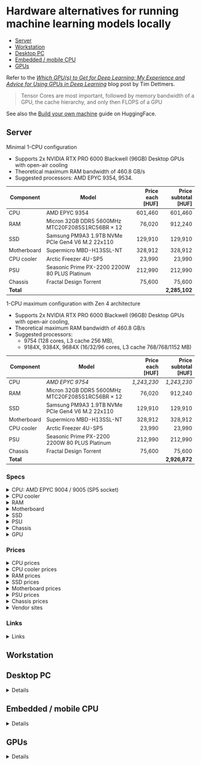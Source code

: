 # Hardware alternatives for running machine learning models locally

-   [Server](#server)
-   [Workstation](#workstation)
-   [Desktop PC](#desktop-pc)
-   [Embedded / mobile CPU](#embedded--mobile-cpu)
-   [GPUs](#gpus)

Refer to the *[Which GPU(s) to Get for Deep Learning: My Experience
and Advice for Using GPUs in Deep Learning](https://timdettmers.com/2023/01/30/which-gpu-for-deep-learning/)*
blog post by Tim Dettmers.
>   Tensor Cores are most important, followed by memory bandwidth of a GPU,
>   the cache hierarchy, and only then FLOPS of a GPU

See also the [Build your own machine](https://huggingface.co/docs/transformers/perf_hardware) guide on HuggingFace.

## Server

Minimal 1-CPU configuration
-   Supports 2x NVIDIA RTX PRO 6000 Blackwell (96GB) Desktop GPUs with open-air cooling
-   Theoretical maximum RAM bandwidth of 460.8 GB/s
-   Suggested processors: AMD EPYC 9354, 9534.

| Component   | Model                                              | Price each<br>[HUF] | Price subtotal<br>[HUF] |
|-------------|----------------------------------------------------|--------------------:|------------------------:|
| CPU         | AMD EPYC 9354                                      |         601,460     |             601,460     |
| RAM         | Micron 32GB DDR5 5600MHz MTC20F2085S1RC56BR × 12   |          76,020     |             912,240     |
| SSD         | Samsung PM9A3 1.9TB NVMe PCIe Gen4 V6 M.2 22x110   |         129,910     |             129,910     |
| Motherboard | Supermicro MBD-H13SSL-NT                           |         328,912     |             328,912     |
| CPU cooler  | Arctic Freezer 4U-SP5                              |          23,990     |              23,990     |
| PSU         | Seasonic Prime PX-2200 2200W 80 PLUS Platinum      |         212,990     |             212,990     |
| Chassis     | Fractal Design Torrent                             |          75,600     |              75,600     |
| **Total**   |                                                    |                     |         **2,285,102**   |

1-CPU maximum configuration with Zen 4 architecture
-   Supports 2x NVIDIA RTX PRO 6000 Blackwell (96GB) Desktop GPUs with open-air cooling,
-   Theoretical maximum RAM bandwidth of 460.8 GB/s
-   Suggested processors:
    -   9754 (128 cores, L3 cache 256 MB),
    -   9184X, 9384X, 9684X (16/32/96 cores, L3 cache 768/768/1152 MB)

| Component   | Model                                              | Price each<br>[HUF] | Price subtotal<br>[HUF] |
|-------------|----------------------------------------------------|--------------------:|------------------------:|
| CPU         | *AMD EPYC 9754*                                    |      *1,243,230*    |          *1,243,230*    |
| RAM         | Micron 32GB DDR5 5600MHz MTC20F2085S1RC56BR × 12   |          76,020     |             912,240     |
| SSD         | Samsung PM9A3 1.9TB NVMe PCIe Gen4 V6 M.2 22x110   |         129,910     |             129,910     |
| Motherboard | Supermicro MBD-H13SSL-NT                           |         328,912     |             328,912     |
| CPU cooler  | Arctic Freezer 4U-SP5                              |          23,990     |              23,990     |
| PSU         | Seasonic Prime PX-2200 2200W 80 PLUS Platinum      |         212,990     |             212,990     |
| Chassis     | Fractal Design Torrent                             |          75,600     |              75,600     |
| **Total**   |                                                    |                     |         **2,926,872**   |

<!--
2-CPU configuration optimized for Zen 4 CPU inference
-   Supports 2x NVIDIA RTX PRO 6000 Blackwell (96GB) Desktop GPUs with open-air cooling,
-   Theoretical maximum RAM bandwidth of 460.8 GB/s

| Component   | Model                                              | Price each<br>[HUF] | Price subtotal<br>[HUF] |
|-------------|----------------------------------------------------|--------------------:|------------------------:|
| CPU         | *AMD EPYC 9754 x 2*                                |      *1,243,230*    |          *2,486,460*    |
| RAM         | min DDR5 4800 RDIMM x 24                           |                     |                         |
| SSD         | Samsung PM9A3 1.9TB NVMe PCIe Gen4 V6 M.2 22x110   |         129,910     |             129,910     |
| Motherboard |                                                    |         328,912     |             328,912     |
| CPU cooler  | Arctic Freezer 4U-SP5?                             |          23,990     |              23,990     |
| PSU         |                                                    |                     |                         |
| Chassis     |                                                    |                     |                         |
| **Total**   |                                                    |                     |         **2,926,872**   |
-->

<!--
1-CPU configuration optimized for Zen 5 CPU inference
-   Support 2x NVIDIA RTX PRO 6000 Blackwell (96GB) Desktop GPUs with open-air cooling,
-   Theoretical maximum RAM bandwidth of 576.0 GB/s

| Component   | Model                                              | Price each<br>[HUF] | Price subtotal<br>[HUF] |
|-------------|----------------------------------------------------|--------------------:|------------------------:|
| CPU         | AMD EPYC 9175F                                     |       1,130,275     |           1,130,275     |
| RAM         | Micron 32GB 2Rx8 6400MHz MTC20F2085S1RC64BR        |          89,093     |           1,069,116     |
| SSD         | Samsung PM9A3 1.9TB NVMe PCIe Gen4 V6 M.2 22x110   |         129,910     |             129,910     |
| Motherboard | Supermicro MBD-H13SSL-NT                           |         328,912     |             328,912     |
| CPU cooler  | Arctic Freezer 4U-SP5                              |          23,990     |              23,990     |
| PSU         | Seasonic Prime PX-2200 2200W 80 PLUS Platinum      |         212,990     |             212,990     |
| Chassis     | Fractal Design Torrent                             |          75,600     |              75,600     |
| **Total**   |                                                    |                     |         **2,970,793**   |
-->

### Specs

<details><summary>CPU: AMD EPYC 9004 / 9005 (SP5 socket)</summary>

-   Minimum 12 x DDR5 4800 MT/s RAM
    -   RAM module side memory bandwidth:
        -   [1-CPU config](https://hothardware.com/Image/Resize/?width=1170&height=1170&imageFile=/contentimages/Article/3257/content/big_epyc-cpu-memory-capabilities.jpg):
            12 x 8 x 4.8 GT/s = 460.8 GB/s
            -   Supports 6x PCIe 5.0 x16 GPUs
        -   2-CPU config: 24 x 8 x 4.8 GT/s = 921.6 GB/s
-   Minimum 8 CCDs per processor:
    -   CPU side memory bandwidth:
        -   Zen 4: 8 x 32 x 1.8 GHz = 460.8 GB/s
        -   Zen 5: 8 x 32 x 2.0 GHz = 512.0 GB/s
        -   Supports 6x PCIe 5.0 x16 GPUs (6 x 63 = 378 GB/s)
-   CPU candidates which support PCIe 5.0 x16:
    -   [AMD EPYC 9004 series processors](https://www.amd.com/content/dam/amd/en/documents/products/epyc/epyc-9004-series-processors-data-sheet.pdf) \
        ![EPYC 9004 Series CPU Positioning](<assets/AMD EPYC 9004 series processors.png>) \
        [Zen 4](https://en.wikipedia.org/wiki/Epyc#Fourth_generation_Epyc_(Genoa,_Bergamo_and_Siena)):
        Any AMD EPYC 9004 CPU, except 9124, 9224, 9254, 9334, because n_CCD < 8. Minimum viable: 9354 / 9354P. Performance and TDP tuned: 9754
    -   [AMD EPYC 9005 series processors](https://www.amd.com/content/dam/amd/en/documents/epyc-business-docs/datasheets/amd-epyc-9005-series-processor-datasheet.pdf) \
        ![AMD EPYC 9005 series processors](<assets/AMD EPYC 9005 series processors.png>) \
        [Zen 5](https://en.wikipedia.org/wiki/Epyc#Fifth_generation_Epyc_(Grado,_Turin_and_Turin_Dense)):
        Any AMD EPYC 9005 CPU, except 9015, 9115, 9135, 9255, 9335, 9365, because n_CCD < 8. Minimum viable: 9355 / 9355P. Performance and TDP tuned: 9745
    -   Complete list of CPU candidates:
        -   Zen 4: 9174F, 9184X, 9274F, 9354, 9354P, 9374F, 9384X,
            9454, 9454P, 9474F, 9534, 9554, 9554P, 9634, 9654, 9654P,
            9684X, 9734, 9754, 9754S
        -   Zen 5: 4245P, 4345P, 4465P, 4545P, 4565P, 4585PX, 9175F,
            9275F, 9355, 9355P, 9375F, 9455, 9455P, 9475F, 9535, 9555,
            9555P, 9565, 9575F, 9645, 9655, 9655P, 9745, 9755, 9825,
            9845, 9965
    -   If CPU inference is not a priority, then lower core count and
        thus lower DTP/cDTP is sufficient.
    -   All CPUs below the 240 TDP line have less than 8 CCDs, so they cannot utilize the available RAM bandwidth.
    -   CPU candidates whose configurable TDP (cTDP) is
        [in the 240-300 W range](https://www.amd.com/en/products/specifications/server-processor.html):
        -   Zen 4: 9354, 9354P, 9454, 9454P, 9534, 9634
        -   Zen 5: 9355P, 9355, 9365, 9455P, 9455, 9535
    -   CPU candidates whose configurable TDP (cTDP) is
        [above 300 W](https://www.amd.com/en/products/specifications/server-processor.html):
        -   Zen 4: 9174F, 9184X, 9274F, 9374F, 9384X, 9474F, 9554,
            9554P, 9654, 9654P, 9684X, 9734, 9754, 9754S
        -   Zen 5: 9175F, 9275F, 9375F, 9475F, 9555, 9555P, 9565,
            9575F, 9645, 9655, 9655P, 9745, 9825, 9845
-   **1-CPU minimal pick: AMD EPYC 9354**
    ([Wikipedia](https://en.wikipedia.org/wiki/Epyc#Fourth_generation_Epyc_(Genoa,_Bergamo_and_Siena)))
    ([AMD](https://www.amd.com/en/products/processors/server/epyc/4th-generation-9004-and-8004-series/amd-epyc-9354.html))
    ([TechPowerUp](https://www.techpowerup.com/cpu-specs/epyc-9354.c2923))
    -   Cores: 32
    -   TDP: 280 W
    -   Configurable TDP: 240-300 W
    -   Max. Memory: 12 x 128 = 1536 GB
    -   PCI-Express: Gen 5, 128 Lanes (CPU only)
    -   Rated Memory Speed: 4800 MT/s
    -   Max memory bandwidth:
        -   12 channels x 8 x 4.8 = 460.8 GB/s,
        -   8 CCD x 32 x 1.8 GHz FCLK = 460.8 GB/s
    -   Cache L3: 256 MB (shared)
-   **Ideal pick for performance and low TDP: AMD EPYC 9754**
    ([Wikipedia](https://en.wikipedia.org/wiki/Epyc#Fourth_generation_Epyc_(Genoa,_Bergamo_and_Siena)))
    ([AMD](https://www.amd.com/en/products/processors/server/epyc/4th-generation-9004-and-8004-series/amd-epyc-9754.html))
    ([TechPowerUp](https://www.techpowerup.com/cpu-specs/epyc-9754.c3257))
    -   Cores: 128
    -   TDP: 360 W
    -   Configurable TDP: 320-400 W
    -   Max. Memory: 12 x 256 = 3072 GB
    -   PCI-Express: Gen 5, 128 Lanes
    -   Rated Memory Speed: 4800 MT/s
    -   1-CPU configuration maximum memory bandwidth:
        -   12 channels x 8 x 4.8 = 460.8 GB/s,
        -   8 CCD x 32 x 1.8 GHz FCLK = 460.8 GB/s
        -   Theoretical maximum bandwidth: 460.8 GB/s
    -   2-CPU configuration maximum memory bandwidth:
        -   24 channels x 8 x 4.8 GT/s = 921.6 GB/s
        -   2 x 8 CCD x 32 x 2.0 GHz FCLK = 1024 GB/s
        -   Theoretical maximum bandwidth: 921.6 GB/s
        -   A 2-CPU configuration would require a server chassis with multiple
            PSUs to deliver 2x 400 W (CPUs) + 2x 600 W (GPUs) + headroom = 3000 W total.
    -   Cache L3: 256 MB (shared)
    <!--
    ([AMD](https://www.amd.com/en/products/processors/server/epyc/9005-series/amd-epyc-9754.html))
    -   Rated Memory Speed: 6000 MT/s ([6400 MT/s for certain validated systems](https://chipsandcheese.com/p/amds-turin-5th-gen-epyc-launched))
    -   1-CPU configuration maximum memory bandwidth:
        -   12 channels x 8 x 6 GT/s = 576 GB/s
        -   16 CCD x 32 x 2.0 GHz FCLK = 1024 GB/s
        -   Theoretical maximum bandwidth: 576 GB/s
    -   2-CPU configuration maximum memory bandwidth:
        -   24 channels x 8 x 4.4 GT/s = 844.8 GB/s
        -   2 x 16 CCD x 32 x 2.0 GHz FCLK = 2048 GB/s
        -   Theoretical maximum bandwidth: 844.8 GB/s
    -   Cache L3: 512 MB (shared)
    -   Each CCX in the 9175F likely 32 MB of L3 cache (512 MB total ÷ 16
        CCXs). This means each core has its own private 32 MB of L3 -- no
        competition with other cores for cache space. Result: excellent data
        locality and low cache contention in memory-intensive single-threaded
        or lightly-threaded workloads.
    -->

</details>
<details><summary>CPU cooler</summary>

- [Arctic Freezer 4U-SP5](https://www.arctic.de/en/Freezer-4U-SP5/ACFRE00158A)
    - Thermal compound: ARCTIC MX-6 0.8 g syringe included
    - Operating ambient temperature: 0–40 °C
    - Dimensions: 124 mm (L) × 147 mm (W) × 145 mm (H)
    - Weight: 1512 g
    - Compatibility: AMD SP5, server rack unit 4U and up
    - Heatsink:
        - Direct touch heat pipes, 10 × Ø 6 mm
        - 62 aluminum fins
    - Fans:
        - 2 × 120 mm PWM fans
        - Speed: 300–3300 rpm (PWM controlled)
        - Connector: 4-pin plug, 200 mm cable
        - Bearing: dual ball bearing
        - Noise level: 45.3 dBA
        - Air flow: 81.04 cfm (137.69 m³/h)
        - Static pressure: 4.35 mmH₂O
        - Current/voltage: 0.29 A / 12 V DC
        - Startup voltage: 3.1 V DC
-   [Silverstone XE360-SP5](https://www.silverstonetek.com/en/product/info/coolers/xe360_sp5/)
    -   High Performance Triple 120mm All-In-One Liquid Cooler for AMD Socket SP5
-   [Silverstone XED120 WS](https://www.silverstonetek.com/en/product/info/coolers/xed120s_ws/)
    -   4U Form Factor Industrial-Grade CPU Cooler with TDP 450W for Intel & AMD Server-Grade Sockets
    -   Model No.: SST-XED120S-WS
    -   Material: Copper heat pipes with aluminum fins
    - Application:
        - Intel LGA4677/4710 (CPU carrier not included)
        - AMD Socket SP5, SP6, sTR5, SP3, TR4, sWRX8, sWRX9
    - Fan
    - Dimensions:
        - 120mm (W) x 30mm (H) x 120mm (D)
        - 4.72" (W) x 1.18" (H) x 4.72" (D)
    - Speed: 500–3000 RPM
    - Noise level: **44.9 dBA**
    - Rated voltage: 12V
    - Rated current: 0.35A
    - Maximum airflow: 102 CFM
    - Maximum air pressure: 8.24 mmH2O
    - Connector: 4-pin PWM
    - Bearing: Dual ball bearing
    - MTTF: 70,000 hours
    - CPU TDP support: up to 450W
    - Dimensions (with cooler): 120mm (W) x 145mm (H) x 120mm (D)
        - 4.72" (W) x 5.71" (H) x 4.72" (D)
-   [Silverstone XE04-SP5](https://www.silverstonetek.com/en/product/info/coolers/xe04_sp5/)
    - 4U form factor server/workstation small form factor CPU cooler for AMD SP5 sockets
    - Model numbers:
        - SST-XE04-SP5 (Silver+Black)
        - SST-XE04-SP5B (Black+Black)
    - Material: aluminum fins and heat pipes
    - Application: AMD Socket SP5
    - Fan dimensions: 92mm (W) x 25mm (H) x 92mm (D)
    - Fan speed: 1500 to 5000 RPM
    - Noise level: **43 dBA at full speed**
    - Rated voltage: 12V
    - Rated current: 0.66A
    - Maximum airflow: 77.7 CFM
    - Maximum air pressure: 10.67 mmH2O
    - Connector: 4-pin PWM
    - Bearing type: dual ball bearing
    - MTTF: 90,000 hours
    - CPU TDP support: up to 400W
    - Cooler dimensions: 93mm (W) x 128mm (H) x 118mm (D)

</details>
<details><summary>RAM</summary>

-   The target system must support at least 2 NVIDIA RTX PRO 6000 Blackwell (96GB) GPUs
    -   Required system RAM: >> total GPU VRAM
        -   2x 96 GB GPUs: 192 GB minimum, 384 GB ideally
        -   4x 96 GB GPUs: 384 GB minimum, 768 GB ideally
        -   6x 96 GB GPUs: 576 GB minimum, 1152 GB ideally
    -   Memory modules:
        -   Note: From the Genoa (AMD EPYC 4004, 8004, 9004) platform on,
            [single-rank memory modules will perform well](https://semianalysis.com/2022/11/10/amd-genoa-detailed-architecture-makes/)
            >   The other important feature is dual rank versus single rank memory.
            >   With Milan and most Intel platforms, dual-rank memory is crucial to
            >   maximizing performance. There’s a 25% performance delta on Milan,
            >   for example. With Genoa, this is brought down to 4.5%. This is
            >   another considerable cost improvement because cheaper single-rank
            >   memory can be used.
        ([Slide](https://i0.wp.com/semianalysis.com/wp-content/uploads/2024/11/https3A2F2Fbucketeer-e05bbc84-baa3-437e-9518-adb32be77984.s3.amazonaws.com2Fpublic2Fimages2F8aba2a1b-dc51-41c5-a618-3ad93dfcd169_5278x2891-scaled.jpg?ssl=1))
    -   Required system RAM bandwidth: min 63 GB/s per GPU (due to PCIe x16 bus bandwidth)
        -   2 GPUs: min. 126 GB/s
        -   4 GPUs: min. 252 GB/s
        -   6 GPUs: min. 378 GB/s
        -   Lower RAM bandwidth will work, but not at full performance
-   [AMD EPYC 9004 Series Memory Population Recommendations](https://www.amd.com/content/dam/amd/en/documents/epyc-technical-docs/user-guides/amd-epyc-9004-ug-memory-population-recommendations.pdf)
    -   4th Gen AMD EPYC processors support memory with the following characteristics:
        -   RDIMM: 16GB 1Rx8, 24GB 1Rx8, 32GB 1Rx4, 32GB 2Rx8, 40GB 2Rx8, 48GB 1Rx4, 48GB 2Rx8, 64GB 2Rx4, 80GB 2Rx4, 96GB 2Rx4
        -   3DS RDIMM: 128GB 2S2Rx4, 192GB 2S2Rx4, 256GB 2S4Rx4, 384GB 2S4Rx4, 512GB 2S8R (pending ecosystem enablement)
        -   ECC: 80b x4, 80b x8, 72b x4.
        -   Optimized Bounded Fault ECC DRAM: 80b x4 AMDC, 80b x8, 72b x4
        -   Use the same memory configuration for all NUMA domains in a single processor socket when using NPS=2 or NPS=4. “NPS” = NUMA node(s) per socket.
        -   [Table 2-1 shows recommended memory speeds for a variety of memory types](https://www.amd.com/content/dam/amd/en/documents/epyc-technical-docs/user-guides/amd-epyc-9004-ug-memory-population-recommendations.pdf)
            ![alt text](<assets/AMD EPYC 9004 Processor Memory Population Recommendations.Recommended memory speeds.png>)
            >   RDIMMs built from x4 and x8 devices are supported. The
            >   frequencies shown apply to both. The capacities listed only
            >   represent those of x4 DIMMs. RDIMMs built with x8 devices have
            >   half the capacity of the x4 RDIMMs with an equal number of
            >   ranks.
            >
            >   The following DIMM types are not supported: LRDIMM, UDIMM, NVDIMM-N, NVDIMM-P
            >
            >   All DIMM modules must be RDIMM or RDIMM 3DS module types with
            >   the same ECC configuration. Do not mix DIMM module types
            >   within a memory channel. Do not mix x4 and x8 DIMMs within a
            >   memory channel. Do not mix 3DS and non-3DS memory modules in a
            >   2DPC system.
-   Tested memory list for the [Supermicro H13SSL‑NT](https://www.supermicro.com/en/products/motherboard/H13SSL-NT) motherboard (see under "Resources"):
    | Part Number         | Description                              | Compatible Motherboard Revision(s) |
    |---------------------|------------------------------------------|------------------------------------|
    | MEM-DR532MD-ER64    | 32GB DDR5-6400 2Rx8 (16Gb) ECC RDIMM     | R2.01 and above                    |

    -   NOTE: 6400 MT/s speed requires motherboard revision 2.01 or higher and
        BIOS v3.4 or newer. See FAQ
        [#43110](https://www.supermicro.com/support/faqs/faq.cfm?faq=43110)
        for more information.

-   [Samsung candidates](https://semiconductor.samsung.com/dram/module/rdimm/#finder): RDIMM, DDR5, 32GB
    | Part Number      | Speed      | Org      | Density             |
    |------------------|------------|----------|---------------------|
    | M321R4GA0BB0-CQK | 4800 Mbps  | 1R x 4   | (4G x 4) x 20       |
    | M321R4GA3BB6-CQK | 4800 Mbps  | 2R x 8   | (2G x 8) x 20       |
    | M329R4GA0BB0-CQK | 4800 Mbps  | 1R x 4   | (4G x 4) x 18 (9x4) |
    | M321R4GA0EB2-CWM | 5600 Mbps  | 1R x 4   | (4G x 4) x 20       |
    | M321R4GA3EB2-CWM | 5600 Mbps  | 2R x 8   | (2G x 8) x 20       |
    | M321R4GA0EB0-CWM | 5600 Mbps  | 1R x 4   | (4G x 4) x 20       |
    | M321R4GA3EB0-CWM | 5600 Mbps  | 2R x 8   | (2G x 8) x 20       |
    | M321R4GA0PB0-CWM | 5600 Mbps  | 1R x 4   | (4G x 4) x 20       |
    | M321R4GA3PB0-CWM | 5600 Mbps  | 2R x 8   | (2G x 8) x 20       |
    | M321R4GA0EB2-CCP | 6400 Mbps  | 1R x 4   | (4G x 4) x 20       |
    | M321R4GA3EB2-CCP | 6400 Mbps  | 2R x 8   | (2G x 8) x 20       |
    | M321R4GA0PB2-CCP | 6400 Mbps  | 1R x 4   | (4G x 4) x 20       |
    | M321R4GA3PB2-CCP | 6400 Mbps  | 2R x 8   | (2G x 8) x 20       |
-   [Kingston candidates](https://www.kingston.com/en/memory/server-premier?memory=ddr5&dimmtype=registered&capacity=32)
    | Part Number           | Capacity | Org | Ranking | DRAM MFR | Speed MT/s |
    |-----------------------|----------|-----|---------|----------|-----------:|
    | KSM48R40BD8-32HA      | 32GB     | X8  | 2R      | Hynix    | 4800       |
    | KSM48R40BD8-32MD      | 32GB     | X8  | 2R      | Micron   | 4800       |
    | KSM56R46BD8-32HA      | 32GB     | X8  | 2R      | Hynix    | 5600       |
    | KSM56R46BD8-32MD      | 32GB     | X8  | 2R      | Micron   | 5600       |
    | KSM56R46BD8PMI-32HAI  | 32GB     | X8  | 2R      | Hynix    | 5600       |
    | KSM56R46BD8PMI-32MDI  | 32GB     | X8  | 2R      | Micron   | 5600       |
    | KSM56R46BS4PMI-32HAI  | 32GB     | X4  | 1R      | Hynix    | 5600       |
    | KSM56R46BS4PMI-32MDI  | 32GB     | X4  | 1R      | Micron   | 5600       |
    | KSM64R52BD8-32MD 	    | 32GB     | X8  | 2R      | 16Gbit   | 6400       |
-   [Micron candidates](https://www.crucial.com/catalog/memory/server?selectedValues=DDR5-4800@speed--DDR5-5600@speed--DDR5-6400@speed--RDIMM@module_type--DDR5@technology--32GB@density)
    | Part Number        | Model                       | Capacity | Speed | Type   | Rank | CL  |
    |--------------------|-----------------------------|----------|-------|--------|------|-----|
    | MTC20F2085S1RC48BR | Micron DDR5-4800 RDIMM 2Rx8 | 32 GB    | 4800  | RDIMM  | 2Rx8 | 40  |
    | MTC20F1045S1RC48BR | Micron DDR5-4800 RDIMM 1Rx4 | 32 GB    | 4800  | RDIMM  | 1Rx4 | 40  |
    | MTC20F2085S1RC56BR | Micron DDR5-5600 RDIMM 2Rx8 | 32 GB    | 5600  | RDIMM  | 2Rx8 | 46  |
    | MTC20F1045S1RC56BR | Micron DDR5-5600 RDIMM 1Rx4 | 32 GB    | 5600  | RDIMM  | 1Rx4 | 46  |

</details>
<details><summary>Motherboard</summary>

-   [Supermicro H13SSL‑NT](https://www.supermicro.com/en/products/motherboard/H13SSL-NT) /
    [Supermicro H13SSL‑N](https://www.supermicro.com/en/products/motherboard/h13ssl-n):
    -   Form Factor: ATX
    -   LAN: N: 2x 1 Gbps LAN; NT: 2x 10 Gbps
    -   12 DDR5 slots,
    -   up to 3TB RAM support, and
    -   robust PCIe layout for multi‑GPU.
    -   CPU: AMD EPYC™ 9004 series Processors
        -   Single Socket SP5 supported, CPU TDP supports Up to 400W TDP
    -   System Memory
        -   Memory Capacity: 12 DIMM slots
        -   Up to 3TB 3DS ECC Registered RDIMM, DDR5-4800MHz
    -   Memory Type: 4800 MT/s ECC DDR5 RDIMM (3DS)
        -   Up to 256GB of memory with speeds of up to 4800MHz (1DPC)
    -   DIMM Sizes: 16GB, 24GB, 32GB, 40GB, 48GB, 64GB, 80GB, 96GB, 128GB, 192GB, 256GB
    -   Memory Voltage: 1.1V
    -   Network Controllers: Dual LAN with Broadcom BCM57416 10GBase-T
    -   Input / Output
        -   SATA: 8 SATA3 (6Gbps) port(s)
        -   LAN: 1 RJ45 Dedicated IPMI LAN port
        -   USB: 6 USB 3.0 port(s) (4 USB; 2 via header)
        -   Video Output: 1 VGA port(s)
        -   Serial Port: 1 COM Port(s) (1 header)
        -   TPM: 1 TPM Header
        -   Others
            -   1 MCIO (PCIe 5.0 x8/SATA3) Port(s)
            -   2 MCIO (PCIe 5.0 x8) Port(s)
    -   Expansion Slots
        -   PCIe
            -   3 PCIe 5.0 x16 (in x16 slot),
            -   2 PCIe 5.0 x8
        -   M.2
            -   M.2 Interface: 2 SATA/PCIe 4.0 x4
            -   Form Factor: 2280/22110
            -   Key: M-Key
    -   Widely used in community for stable performance ([Newegg.com][3.12]).
-   [ASRock Rack GENOAD8QM3‑2T/BCM](https://www.asrockrack.com/general/productdetail.asp?Model=GENOAD8QM3-2T/BCM#Specifications):
    -   Not suitable: **Only 8 DIMM slots (1DPC)**
-   [ASRock Rack GENOAD8UD‑2T/X550](https://www.asrockrack.com/general/productdetail.asp?Model=GENOAD8UD-2T/X550#Specifications):
    -   Not suitable: **Only 8 DIMM slots (1DPC)**
-   [ASRock Rack GENOAD24QM3-2L2T/BCM](https://www.asrockrack.com/general/productdetail.asp?Model=GENOAD24QM3-2L2T%2FBCM&utm_source=GENOA+launch&utm_medium=11_landing+page#Specifications)
    -   EEB (12" x 14")
    -   Single Socket SP5 (LGA 6096), supports AMD EPYC™ 9005*/9004 (with AMD 3D V-Cache™ Technology) and 97x4 series processors
    -   24 DIMM slots (2DPC), supports DDR5 RDIMM, RDIMM-3DS
    -   2 PCIe5.0 x16
    -   7 MCIO (PCIe5.0 x8), 2 MCIO (PCIe5.0 x8 or 8 SATA 6Gb/s)
    -   Supports 2 M.2 (PCIe5.0 x4)
-   [GIGABYTE MZ33-AR0](https://www.gigabyte.com/Enterprise/Server-Motherboard/MZ33-AR0-rev-1x-3x)
    -   Form Factor: E-ATX, 305 x 330
    -   CPU
        -   AMD EPYC™ 9005 Series Processors
        -   AMD EPYC™ 9004 Series Processors
        -   Single processor, cTDP up to 400W
    -   Socket: 1 x LGA 6096 Socket SP5
    -   Memory
        -   24 x DIMM slots, DDR5 memory supported
        -   12-Channel memory per processor
        -   AMD EPYC™ 9005:
            -   RDIMM: Up to 4800 MT/s (1DPC)
            -   RDIMM: Up to 4000 MT/s (1R 2DPC), 3600 MT/s (2R 2DPC)
        -   AMD EPYC™ 9004:
            -   RDIMM: Up to 4800 MT/s (1DPC), 3600 MT/s (2DPC)
    -   LAN: 2 x 10Gb/s LAN (1 x Broadcom® BCM57416)
        -   Support NCSI function
        -   1 x 10/100/1000 Mbps Management LAN
    -   Storage Interface
        -   MCIO:
            -   2 x MCIO 8i for 4 x Gen5 NVMe or 16 x SATA
            -   4 x MCIO 8i for 8 x Gen5 NVMe
            -   1 x MCIO 8i for 2 x Gen4 NVMe
        -   M.2:
            -   1 x M.2 (2280/22110), PCIe Gen4 x4
        -   RAID: N/A
-   [GIGABYTE MZ33-CP1](https://www.gigabyte.com/Enterprise/Server-Motherboard/MZ33-CP1-rev-3x)
    -   Single AMD EPYC™ 9005/9004 Series Processors
    -   12-Channel DDR5 RDIMM, 12 x DIMMs
    -   2 x 1Gb/s LAN ports via Intel® I210-AT
    -   4 x MCIO 8i connectors with PCIe Gen5 x8 interface
    -   2 x MCIO 8i connectors with PCIe Gen4 x8 or SATA interface
    -   1 x M.2 slot with PCIe Gen3 x4 interface
    -   3 x PCIe Gen5 x16 expansion slots
    -   1 x PCIe Gen4 x16 expansion slot
    -   1 x OCP NIC 3.0 PCIe Gen5 x16 slot
    -   Memory
        -   12 x DIMM slots
        -   DDR5 memory supported
        -   12-Channel memory per processor
        -   AMD EPYC™ 9005: RDIMM: Up to 6400 MT/s
        -   AMD EPYC™ 9004: RDIMM: Up to 4800 MT/s
-   [GIGABYTE MZ73-LM2](https://www.gigabyte.com/us/Enterprise/Server-Motherboard/MZ73-LM2-rev-3x)
    -   Dual AMD EPYC™ 9005/9004 Series Processors
    -   12-Channel DDR5 RDIMM, 24 x DIMMs
    -   2 x 10Gb/s LAN ports via Broadcom® BCM57416
    -   2 x MCIO 8i connectors with PCIe Gen5 x8 or SATA interface
    -   1 x SlimSAS 4i connector with SATA interface
    -   1 x M.2 slot with PCIe Gen5 x4 interface
    -   4 x PCIe Gen5 x16 expansion slots
    -   E‑ATX form factor, includes
    -   multiple PCIe 5 slots (x16) spaced for GPUs.
    -   Reddit warns of interference issues between memory and GPU slots on some layouts - ASRock GENOA variants often preferred ([Reddit][3.13]).
    -   [ServeTheHome forum post](https://forums.servethehome.com/index.php?threads/motherboard-for-dual-epyc-9965-one-that-actually-works-and-fits-a-5090-gpu.48129/#post-471063):
        >   GigaByte MZ73-LM2 Rev. 3.x E-ATX: as well as its predecessors
        >   have the famous ""WAIT FOR CHIPSET TO INITIALIZE"" issue and
        >   the Gigabyte support that let's you down.
-   [Asus K14PA-U12](https://servers.asus.com/products/servers/server-motherboards/K14PA-U12#Specifications)
    -   Form Factor: CEB, 12" x 10.5"
    -   Processor / System Bus 1 x Socket SP5 (LGA 6096)
    -   AMD EPYC™ Genoa Processor (up to 400W)
    -   Memory
        -   Total Slots: 12 (12-channel, 1-DIMM per Channel)
        -   Capacity:Maximum up to 3TB
        -   Memory Type: DDR5 4800 RDIMM/3DS RDIMM
        -   Memory Size: 256GB, 128GB, 96GB, 64GB, 48GB, 32GB, 24GB, 16GB (RDIMM) (RDIMM)
            -   Please refer to www.asus.com for latest memory AVL update
    -   Expansion Slots:
        -   Total Slot : 3
        -   3 x PCIe 5.0  (x16 link, FL)
    -   Storage
        -   M.2: 1 x M.2 (PCIe Gen5x4, support 2280) (SATA Mode support)
        -   MCIO
            -   6 x MCIO connector (PCIe Gen5x8), support 12 x NVMe drives
            -   2 x MCIO connector (PCIe Gen5x8), support 16 x SATA drives or 4 x NVMe drives
    -   Networking: 2 x SFP28 25Gb/s (Broadcom BCM57414B1KFSBG) +1 x Mgmt LAN
    -   On Board I/O
        -   1 x USB 3.2 Gen1 header (2 port for front panel)
        -   1 x USB 3.2 Gen1 port (1 port Type-A vertical)
        -   1 x Serial port header
        -   6 x FAN header (4-pin)
        -   1 x TPM header
        -   1 x Chassis Intruder header (2-pin)
    -   [Reddit](https://www.reddit.com/r/homelab/comments/1h1iprj/epyc_97x4_genoa_motherboard/) thread:
        >    I use Asus K14PA-U12.
        >   -   Pros:
        >       -   12 RAM slots
        >       -   8 MCIO connectors (PCIe Gen5 x8)
        >       -   3 x PCIe Gen5 x16
        >       -   1 x M.2 (PCIe Gen5 x4)
        >       -   dual 25 Gbps SFP28
        >       -   price is ~700 USD
        >       -   overclocking settings in BIOS
        >       -   relatively compact form factor
        >   -   Cons:
        >       -   they don't plan to release BIOS upgrade for Epyc Turin (I asked)

    [3.7]: https://www.newegg.com/p/pl?N=100007629+601411369&srsltid=AfmBOorDHas0epelrMNy2kXSwLPh7xgASlrIeIDU2XXqA3ZYBGRT9cm3&utm_source=chatgpt.com "Socket SP5 Server Motherboards | Newegg.com"
    [3.12]: https://www.newegg.com/p/pl?N=100007629+601411369&utm_source=chatgpt.com "Socket SP5 Server Motherboards | Newegg.com"
    [3.13]: https://www.reddit.com/r/homelab/comments/1h1iprj?utm_source=chatgpt.com "Epyc 97x4 Genoa Motherboard"

</details>
<details><summary>SSD</summary>

-   Supported SSDs may be limited by the motherboard's qualified vendor list (QVL)
-   [Samsung 990 PRO 4TB (MZ-V9P4T0BW)](https://www.techpowerup.com/ssd-specs/samsung-990-pro-4-tb.d863)
-   [MBD-H13SSL-NT compatible SSD list](https://www.supermicro.com/en/support/resources/m2ssd?SystemID=88241&ProductName=H13SSL-NT)
    | Part Number                   | Manufacturer | Manufacturer Part #         | Capacity | Description                                                    |
    |-------------------------------|--------------|-----------------------------|----------|---------------------------------------------------------------|
    | HDS-M2N4-400G0-E3-TXD-NON-080 | Micron       | MTFDKBA400TFS-1BC1ZABYY     | 400GB    | Micron 7450 MAX 400GB NVMe PCIe 4.0 3D TLC M.2 22x80 mm, 3DWPD |
    | HDS-M2N4-480G0-E1-T1E-OSE-080 | Micron       | MTFDKBA480TFR-1BC15ABYY     | 480GB    | Micron 7450 PRO 480GB NVMe PCIe 4.0 M.2 22x80mm TCG Opal 2.0, 1DWPD |
    | HDS-M2N4-480G0-E1-TXD-NON-080 | Micron       | MTFDKBA480TFR-1BC1ZABYY     | 480GB    | Micron 7450 PRO 480GB NVMe PCIe 4.0 M.2 22x80mm 3D TLC, 1DWPD  |
    | HDS-M2N4-800G0-E3-TXD-NON-080 | Micron       | MTFDKBA800TFS-1BC1ZABYY     | 800GB    | Micron 7450 MAX 800GB NVMe PCIe 4.0 M.2 22x80 mm, 3DWPD 3D TLC |
    | HDS-M2N4-960G0-E1-TXE-OSE-080 | Micron       | MTFDKBA960TFR-1BC15ABYY     | 960GB    | Micron 7450 PRO 960GB NVMe PCIe 4.0 M.2 22x80mm TCG Opal 2.0, 1DWPD |
    | HDS-M2N4-960G0-E1-TXD-NON-080 | Micron       | MTFDKBA960TFR-1BC1ZABYY     | 960GB    | Micron 7450 PRO 960GB NVMe PCIe 4.0 M.2 22x80mm 3D TLC, 1DWPD  |
    | HDS-M2N4-001T9-E1-TXE-OSE-110 | Micron       | MTFDKBG1T9TFR-1BC15ABYY     | 1920GB   | Micron 7450 PRO 1.9TB NVMe PCIe 4.0 M.2 22x110mm TCG Opal 2.0, 1DWPD |
    | HDS-M2N4-001T9-E1-TXD-NON-110 | Micron       | MTFDKBG1T9TFR-1BC1ZABYY     | 1920GB   | Micron 7450 PRO 1.9TB NVMe PCIe 4.0 M.2 22x110mm 3D TLC, 1DWPD |
    | HDS-M2N4-003T8-E1-TXD-NON-110 | Micron       | MTFDKBG3T8TFR-1BC1ZABYY     | 3840GB   | Micron 7450 PRO 3.8TB NVMe PCIe 4.0 M.2 22x110mm 3D TLC, 1DWPD |
    | HDS-M2N4-960G0-E1-TXD-NON-110 | Micron       | MTFDKBG960TFR-1BC1ZABYY     | 960GB    | Micron 7450 PRO 960GB NVMe PCIe 4.0 M.2 22x110mm 3D TLC, 1DWPD |
    | HDS-M2N4-01T92-E1-T1D-SED-110 | Samsung      | MZ1L21T9HCLS-00A07          | 1920GB   | Samsung PM9A3 1.9TB NVMe PCIe Gen4 V6 M.2 22x110 (1DWPD) SED   |
    | HDS-M2N4-003T8-E1-TXD-SED-110 | Samsung      | MZ1L23T8HBLA-00A07          | 3840GB   | Samsung PM9A3 3.8TB NVMe PCIe Gen4 V6 M.2 22x110 (1DWPD) SED   |
    | HDS-M2N4-960G0-E1-T1D-SED-110 | Samsung      | MZ1L2960HCJR-00A07          | 960GB    | Samsung PM9A3 960GB NVMe PCIe Gen4 V6 M.2 22x110M (1DWPD) SED  |

</details>
<details><summary>PSU</summary>

-   CPU + RAM + SSD + motherboard: ~300-500 W
-   GPU:
    -   NVIDIA GeForce RTX 5090: 575 W
-   Total for a 2-GPU setup:
    -   500 + 2 x 575 = 1550 W
    -   Headroom: 50%
    -   Required power supply: 2375 W
    -   [Seasonic Prime PX-2200 2200W 80 PLUS Platinum](https://seasonic.com/atx3-prime-px-2200/)
        -   Total continuous power 	2200 W
-   Total for a 4-GPU setup:
    -   500 + 4 x 575 = 2800 W
    -   Headroom: 50%
    -   Required power supply: 4200 W

</details>
<details><summary>Chassis</summary>

-   Review: ([Gamers Nexus - Best PC Cases of 2022 - Best Thermals (Fractal Torrent)](https://youtu.be/pL5uttjPWZE?t=678))
-   [Fractal Design Torrent](https://www.fractal-design.com/products/cases/torrent/torrent/black-solid/)
    -   Expansion slots: 7
    -   Front interface: 1x USB 3.2 Gen 2x2 Type-C (20 Gbps), 2x USB 3.0, HD Audio
    -   Total fan mounts: 7x 120/140 mm or 4x 180 mm
    -   Front fan: 3x 120/140 mm or 2x 180 mm (2x Dynamic GP-18 included in standard version, 2x Prisma AL-18 included in RGB version)
    -   Rear fan: 1x 120/140 mm
    -   Bottom fan: 3x 120/140 mm or 2x 180 mm (3x Dynamic GP-14 PWM included in standard version, 3x Prisma AL-14 PWM included in RGB version)
    -   Dust filters: Front, Bottom
    -   Fixed cable straps: Yes
    -   Cable routing grommets: Yes
    -   Tool-less push-to-lock: Both side panels
    -   Captive thumbscrews: HDD brackets, SSD brackets, Top panel, Bottom fan bracket
    -   Left side panel: Steel or Tempered glass (RGB version: Tempered glass only)
    -   Right side panel: Steel or Tempered glass (Solid/White RGB: Steel, TG/Black RGB: Tempered Glass)
    -   Compatibility:
        -   Motherboard: E-ATX / ATX / mATX / ITX / SSI-EEB / SSI-CEB
        -   Power supply: ATX
        -   PSU max length: 230 mm
        -   GPU max length: 461 mm total, 423 mm with front fan mounted
        -   CPU cooler max height: 188 mm
        -   Front radiator: Up to 360/420 mm, including 360x180 mm
        -   Rear radiator: Up to 120/140 mm
        -   Bottom radiator: Up to 360/420 mm (458 mm max length)
        -   Cable routing space: 32 mm
    -   Dimensions:
        -   Case dimensions (LxWxH): 544 x 242 x 530 mm
        -   Case dimensions w/o feet/protrusions/screws: 525 x 242 x 495 mm
        -   Net weight: 11.1 kg (Solid: 10.4 kg, White TG: 10.8 kg)
        -   Package dimensions (LxWxH): 640 x 343 x 674 mm
        -   Gross weight: 13.7 kg (Solid: 13 kg, White TG: 13.4 kg)
-   [SilverStone SETA H2](https://www.silverstonetek.com/en/product/info/computer-chassis/seh2_b/)
    -   Model No.: SST-SEH2-B
    -   Material: Steel
    -   Motherboard support: SSI-EEB, SSI-CEB, Extended ATX, ATX, Micro-ATX, Mini-ITX
    -   Drive bays:
        -   Internal: 3.5"/2.5" x 11, 3.5" x 1 / 2.5" x 2, 2.5" x 2
    -   Cooling system:
        -   Front: 120mm x 3 / 140mm x 3
        -   Rear: 120mm x 1 / 140mm x 1
        -   Top: 120mm x 3 / 140mm x 3 / 160mm x 2
        -   Side: 120mm x 2
    -   Radiator support:
        -   Front: 120mm / 140mm / 240mm / 280mm / 360mm / 420mm
        -   Rear: 120mm / 140mm
        -   Top: 120mm / 140mm / 240mm / 280mm / 360mm / 420mm
        -   Side: 120mm / 240mm
    -   CPU cooler height limit: 188mm
    -   Expansion slots: 8
    -   Expansion card length limit:
        -   428.9mm (with front 25mm thickness fans installed)
        -   330mm (with side radiator & fans installed)
    -   Power supply: Standard PS2 (ATX)
        -   PSU length limit: 220mm
    -   Front I/O ports:
        -   USB Type-C x 1
        -   USB 3.0 x 2
        -   Combo Audio x 1
    -   Dimensions: 244.9mm (W) x 528.3mm (H) x 543.2mm (D), 70.28 liters
        -   9.64" (W) x 20.8" (H) x 21.39" (D), 70.28 liters
    -   See also [Level1Techs: Our DUAL RTX 5090 Silverstone MADNESS Build: Part 1!](https://www.youtube.com/watch?v=VrTHwN6OKG0)
-   [SuperChassis 747BTQ-R2K04B](https://www.supermicro.com/en/products/chassis/4U/747/SC747BTQ-R2K04B)
    -   8x 3.5” SAS/SATA Backplane for Hot-Swappable Drives (Support SES2)
    -   11x Full-Height, Full-Length Expansion Slots Optimized for 4x Double Width GPU Solution
    -   (2x) Rear Additional 80mm PWM Fans & (4x) Middle Lower 92mm PWM Fans
    -   4U / Full Tower Chassis Supports max. Motherboard, Sizes – E-ATX 15.2” x 13.2”/ ATX/Micro ATX
    -   2000W Redundant Titanium Level Certified High-Efficiency Power Supply
    -   3x 5.25" External HDD Drive Bays & 8x 3.5” Hot-Swappable HDD Drives
    -   Form Factor: 4U tower/rachmount chassis - supports for maximum motherboard sizes: 15.2" x 13.2"
    -   Processor Support: Dual and Single Intel® and AMD processors
    -   Systems Cooling Fans
        -   2x 80mm Hot-swap PWM Fans
        -   4x 92mm hot-swap fan(s)
    -   Power Supply: 1U 2000W Titanium Redundant Power Supply W/PMbus
-   [Fractal Design Define 7](https://www.fractal-design.com/products/cases/define/define-7/)
    -   Total fan mounts: 9 x 120/140 mm
    -   Front fan: 3 x 120/140 mm (2 x Dynamic X2 GP-14 included)
    -   Top fan: 3 x 120/140 mm
    -   Rear fan: 1 x 120/140 mm (1 x Dynamic X2 GP-14 included)
    -   Bottom fan: 2 x 120/140 mm
    -   GPU max length:
        -   Storage layout: 290 mm
        -   Open layout: 470 mm (445 mm w/ front fan)
    -   CPU cooler max height: 185 mm
        -   OK with [Noctua NH-D15 G2](https://noctua.at/en/nh-d15-g2/specification) CPU cooler
    -   Front radiator: Up to 360/280 mm
    -   Top radiator: Up to 360/420 mm
    -   Rear radiator: 120 mm
    -   Vertical GPU Support (with Flex B-20 or Flex VRC-25): 65mm total
        clearance, standard 2-slot GPU (&lt;38mm thickness) recommended for
        optimum cooling
    -   Case dimensions (LxWxH): 547 x 240 x 475 mm
-   A 4U chassis cannot accommodate the [NVIDIA RTX PRO 6000 Blackwell Desktop](https://www.techpowerup.com/gpu-specs/rtx-pro-6000-blackwell.c4272)
    version. The card is 137 mm high, but the power connector is located
    at the top. The RTX 4090 is the same height, and the power connector
    is also located on the top. The [Squeezing an RTX 4090 into the 4u Rosewell Server Chassis](https://youtu.be/HQ2EEQkbk8Y?t=289)
    video demonstrates that even though the card itself fits into the
    chassis, the protruding power connector prevents mounting the lid.

</details>
<details><summary>GPU</summary>

-   AM5/X870E platforms split the CPU PEG lanes to x8/x8 for dual GPUs; x16/x16 isn’t available.
-   Physical fit: most RTX 5090 cards are 3–3.5-slot wide. Fitting two often requires:
    -   A case with 8+ expansion slots and generous bottom clearance
    -   Motherboard slot spacing that leaves at least 3 full slots between
        x16_1 and x16_2
-   Power: plan for a high-end PSU (typically 1600–2000W) and adequate
    12V‑2×6 connectors; some boards (e.g., MSI GODLIKE) include a
    supplemental PCIe slot power header that helps stability with dual
    GPUs.
-   No SLI/NVLink for 5090; dual-GPU is for compute (CUDA/ML), not gaming AFR.

</details>

### Prices

<details><summary>CPU prices</summary>


-   AMD EPYC Zen 4 / Zen 5 processors with a TDP of less than 300 W
    -   Zen 4:
        -   Below 300 W: 9354, 9354P, 9454, 9454P, 9534, 9634
        -   [Above 300 W](https://www.amd.com/en/products/specifications/server-processor.html):
            9174F, 9184X, 9274F, 9374F, 9384X, 9474F, 9554, 9554P, 9654, 9654P,
            9684X, 9734, 9754, 9754S

        | Processor Model   | Lowest Listed Price (Ft) | Notes / Citation               |
        |-------------------|--------------------------|--------------------------------|
        | **Below 300 W**   |                          |                                |
        | 9354 ←            | 601 410                  | ([Árukereső.hu][cpu_zen4_0_1]) |
        | 9354P             | 917 673                  | ([Árukereső.hu][cpu_zen4_0_1]) |
        | 9454              | 913 180                  | ([Árukereső.hu][cpu_zen4_0_1]) |
        | 9454P             | 829 448                  | ([Árukereső.hu][cpu_zen4_0_1]) |
        | 9534 ←            | 753 930                  | ([Árukereső.hu][cpu_zen4_0_2]) |
        | 9634              | 1 963 614                | ([Árukereső.hu][cpu_zen4_0_2]) |
        | **Above 300 W**   |                          |                                |
        | 9174F             | 1 082 453                | ([Árukereső.hu][cpu_zen4_1_1]) |
        | 9184X ←           | 1 660 384                | ([Árukereső.hu][cpu_zen4_1_2]) |
        | 9274F             | 655 800                  | ([Árukereső.hu][cpu_zen4_1_1]) |
        | 9374F             | 985 980                  | ([Árukereső.hu][cpu_zen4_1_3]) |
        | 9384X ←           | 1 997 695                | ([Árukereső.hu][cpu_zen4_1_2]) |
        | 9474F             | 1 572 490                | ([Árukereső.hu][cpu_zen4_1_1]) |
        | 9554              | 807 950                  | ([Árukereső.hu][cpu_zen4_1_1]) |
        | 9554P             | 1 079 486                | ([Árukereső.hu][cpu_zen4_2_1]) |
        | 9654              | 917 690                  | ([Árukereső.hu][cpu_zen4_2_2]) |
        | 9654P             | 935 813                  | ([Árukereső.hu][cpu_zen4_2_2]) |
        | 9684X ←           | 2 118 660                | ([Árukereső.hu][cpu_zen4_2_3]) |
        | 9734              | 1 021 110                | ([Árukereső.hu][cpu_zen4_2_4]) |
        | 9754 ←            | 1 243 230                | ([Árukereső.hu][cpu_zen4_2_5]) |

        [cpu_zen4_0_1]: https://www.arukereso.hu/processzor-c3139/f%3Aamd-socket-sp5%2Camd-epyc/?utm_source=chatgpt.com "Vásárlás: Processzor árak összehasonlítása - Típus: AMD Epyc ..."
        [cpu_zen4_0_2]: https://www.arukereso.hu/processzor-c3139/f%3A5-nm%2Camd-socket-sp5/?utm_source=chatgpt.com "AMD Socket SP5, Gyártási technológia - Processzor - Árukereső.hu"
        [cpu_zen4_1_1]: https://www.arukereso.hu/processzor-c3139/f%3A5-nm%2Camd-socket-sp5/?utm_source=chatgpt.com "AMD Socket SP5, Gyártási technológia - Processzor - Árukereső.hu"
        [cpu_zen4_1_2]: https://www.arukereso.hu/processzor-c3139/f%3Aamd-epyc%2C768-mb-l3-cache/?utm_source=chatgpt.com "Vásárlás: Processzor árak összehasonlítása - Típus: AMD Epyc, L3 ..."
        [cpu_zen4_1_3]: https://www.arukereso.hu/processzor-c3139/f%3Aamd-socket-sp5%2Camd-epyc/ "Vásárlás: Processzor árak összehasonlítása - Típus: AMD Epyc, AMD Socket SP5"
        [cpu_zen4_2_1]: https://www.arukereso.hu/processzor-c3139/amd/epyc-9554p-64-core-3-1ghz-sp5-tray-100-000000804-p924473337/?utm_source=chatgpt.com "AMD EPYC 9554P 64-Core 3.1GHz SP5 Tray (100-000000804 ..."
        [cpu_zen4_2_2]: https://www.arukereso.hu/processzor-c3139/f%3A5-nm%2Camd-socket-sp5/?utm_source=chatgpt.com "AMD Socket SP5, Gyártási technológia - Processzor - Árukereső.hu"
        [cpu_zen4_2_3]: https://www.arukereso.hu/processzor-c3139/f%3A96-magos-processzor%2Camd-socket-sp5/?orderby=13&utm_source=chatgpt.com "Vásárlás: Processzor árak összehasonlítása - AMD ... - Árukereső.hu"
        [cpu_zen4_2_4]: https://www.arukereso.hu/processzor-c3139/f%3A112-magos-processzor%2Camd-epyc/?utm_source=chatgpt.com "Típus: AMD Epyc, 112 magos processzor - Árukereső.hu"
        [cpu_zen4_2_5]: https://www.arukereso.hu/processzor-c3139/amd/epyc-9754-128-core-2-25ghz-sp5-tray-100-000001234-p992134270/?utm_source=chatgpt.com "AMD EPYC 9754 128-Core 2.25GHz SP5 Tray (100-000001234 ..."
        [cpu_zen4_2_6]: https://www.arukereso.hu/processzor-c3139/amd/epyc-9754s-2-25ghz-tray-p1046085382/?utm_source=chatgpt.com "AMD Epyc 9754S 2.25GHz Tray vásárlás, olcsó ... - Árukereső.hu"

    -   Zen 5:
        -   Below 300 W: 9355P, 9355, 9365, 9455P, 9455, 9535
        -   Above 300 W: 9175F, 9275F, 9375F, 9475F, 9555, 9555P, 9565

        | Processor Model   | Lowest Listed Price (Ft) | Notes / Citation               |
        |-------------------|--------------------------|--------------------------------|
        | **Below 300 W**   |                          |                                |
        | 9355P             | 1 424 902                | ([Árukereső.hu][cpu_zen5_0_1]) |
        | 9355 ←            | 1 170 521                | ([Árukereső.hu][cpu_zen5_0_2]) |
        | 9365              | 1 365 900                | ([Árukereső.hu][cpu_zen5_0_2]) |
        | 9455P             | 1 557 900                | ([Árukereső.hu][cpu_zen5_0_3]) |
        | 9455              | 1 594 330                | ([Árukereső.hu][cpu_zen5_0_4]) |
        | 9535              | 2 369 884                | ([Árukereső.hu][cpu_zen5_0_5]) |
        | **Above 300 W**   |                          |                                |
        | 9175F             | 1 130 275                | ([Árukereső.hu][cpu_zen5_1_1]) |
        | 9275F             | 1 143 398                | ([Árukereső.hu][cpu_zen5_1_2]) |
        | 9375F             | 2 129 697                | ([Árukereső.hu][cpu_zen5_1_3]) |
        | 9475F ←           | 1 694 576                | ([Árukereső.hu][cpu_zen5_1_4]) |
        | 9555              | 2 329 744                | ([Árukereső.hu][cpu_zen5_1_6]) |
        | 9555P             | 2 095 250                | ([Árukereső.hu][cpu_zen5_1_6]) |
        | 9565              | 2 388 790                | ([Árukereső.hu][cpu_zen5_1_7]) |
        | 9575F             | 2 840 784                | ([Árukereső.hu][cpu_zen5_2_1]) |
        | 9645              | 2 770 900                | ([Árukereső.hu][cpu_zen5_2_2]) |
        | 9655              | 2 431 037                | ([Árukereső.hu][cpu_zen5_2_1]) |
        | 9655P             | 3 028 591                | ([Árukereső.hu][cpu_zen5_2_3]) |
        | 9745              | — Not found —            | No listings located            |
        | 9825              | — Not found —            | No listings located            |
        | 9845              | — Not found —            | No listings located            |

        [cpu_zen5_0_1]: https://www.arukereso.hu/processzor-c3139/amd/epyc-9355p-32-core-3-55ghz-sp5-tray-100-000001521-p1149737872/?utm_source=chatgpt.com "AMD EPYC 9355P 32-Core 3.55GHz SP5 Tray (100-000001521 ..."
        [cpu_zen5_0_2]: https://www.arukereso.hu/processzor-c3139/f%3A4-nm%2Camd-epyc/?orderby=13&utm_source=chatgpt.com "Vásárlás: Processzor árak összehasonlítása - Típus: AMD Epyc ..."
        [cpu_zen5_0_3]: https://www.arukereso.hu/processzor-c3139/kiszereles-talcas-oem/?utm_source=chatgpt.com "Kiszerelés: Tálcás (OEM) - Processzor - Árukereső.hu"
        [cpu_zen5_0_4]: https://www.arukereso.hu/processzor-c3139/f%3Aamd-epyc%2Ckiszereles-talcas-oem/?utm_source=chatgpt.com "Vásárlás: Processzor árak összehasonlítása - Típus: AMD Epyc ..."
        [cpu_zen5_0_5]: https://www.arukereso.hu/processzor-c3139/amd-epyc/?st=9535 "Vásárlás: Processzor árak összehasonlítása - Típus: AMD Epyc 9535"
        [cpu_zen5_1_1]: https://www.arukereso.hu/processzor-c3139/512-mb-l3-cache/?utm_source=chatgpt.com "L3 cache: 512 MB - Processzor árak összehasonlítása - Árukereső.hu"
        [cpu_zen5_1_2]: https://www.arukereso.hu/processzor-c3139/f%3Aamd-socket-sp5%2Camd-epyc/?utm_source=chatgpt.com "Vásárlás: Processzor árak összehasonlítása - Típus: AMD Epyc ..."
        [cpu_zen5_1_3]: https://www.arukereso.hu/processzor-c3139/amd/epyc-9375f-32-core-3-8ghz-sp5-tray-100-000001197-p1162090915/?utm_source=chatgpt.com "AMD EPYC 9375F 32-Core 3.8GHz SP5 Tray (100-000001197 ..."
        [cpu_zen5_1_4]: https://www.arukereso.hu/processzor-c3139/f%3Aamd-epyc%2C256-mb-l3-cache/?utm_source=chatgpt.com "Vásárlás: Processzor árak összehasonlítása - Típus: AMD Epyc, L3 ..."
        [cpu_zen5_1_5]: https://www.arukereso.hu/processzor-c3139/amd/epyc-9475f-48-core-3-65ghz-sp5-tray-100-000001143-p1163945305/?utm_source=chatgpt.com "AMD EPYC 9475F 48-Core 3.65GHz SP5 Tray (100-000001143 ..."
        [cpu_zen5_1_6]: https://www.arukereso.hu/processzor-c3139/f%3A64-magos-processzor%2Camd-epyc/?utm_source=chatgpt.com "Típus: AMD Epyc, 64 magos processzor - Árukereső.hu"
        [cpu_zen5_1_7]: https://www.arukereso.hu/processzor-c3139/f%3Aamd-epyc%2Ckiszereles-talcas/?orderby=1&start=75&utm_source=chatgpt.com "Vásárlás: Processzor árak összehasonlítása - Típus: AMD Epyc ..."
        [cpu_zen5_2_1]: https://www.arukereso.hu/processzor-c3139/amd-socket-sp5/?utm_source=chatgpt.com "Processzor árak összehasonlítása - AMD Socket SP5 - Árukereső.hu"
        [cpu_zen5_2_2]: https://www.arukereso.hu/processzor-c3139/96-magos-processzor/?utm_source=chatgpt.com "Vásárlás: Processzor árak összehasonlítása - 96 magos processzor"
        [cpu_zen5_2_3]: https://www.arukereso.hu/processzor-c3139/4-nm/?utm_source=chatgpt.com "Processzor árak összehasonlítása - Gyártási technológia: 4 nm"

</details>
<details><summary>CPU cooler prices</summary>

- [Arctic Freezer 4U-SP5](https://www.arukereso.hu/szamitogep-huto-c3094/arctic/freezer-4u-sp5-acfre00158a-p1161603583/): 70 EUR

</details>
<details><summary>RAM prices</summary>

-   Vendors:
    -   [Micron RDIMM memory part catalog](https://www.micron.com/products/memory/dram-modules/rdimm/part-catalog)
-   Requirement:
    -   [DDR5 RDIMM 1Rx4 or 2Rx8](https://www.arukereso.hu/memoria-modul-c3577/f:kapacitas-32-gb,memoria-tipusa-ddr5,tipus-szerver-memoria,sebesseg=4800-9200/?orderby=1&st=RDIMM)

-   For 1-CPU architecture: 12 x 32 GB RDIMM 1Rx4 or 2Rx8 (384 GB in total)
    -   Candidates:
        -   12 x [Micron RDIMM DDR5 32GB 2Rx8 6400MHz PC5-51200 ECC REGISTERED | MTC20F2085S1RC64BR](https://www.senetic.hu/product/MTC20F2085S1RC64BR): 12 x 180 = 2100 EUR
        -   12 x [Micron 32GB DDR5 4800MHz MTC20F2085S1RC48BR](https://www.arukereso.hu/memoria-modul-c3577/micron/32gb-ddr5-4800mhz-mtc20f2085s1rc48br-p1004252032/) 12 x 200 = 2400 EUR
        -   12 x [Samsung 32GB DDR5 5600MHz M321R4GA3PB0-CWM](https://www.arukereso.hu/memoria-modul-c3577/samsung/32gb-ddr5-5600mhz-m321r4ga3pb0-cwm-p1051234201/): 12 x 200 = 2400 EUR
        -   12 x [M321R4GA0BB0-CQK](https://semiconductor.samsung.com/dram/module/rdimm/m321r4ga0bb0-cqk/),
            [Árukereső](https://www.arukereso.hu/memoria-modul-c3577/samsung/32gb-ddr5-4800mhz-m321r4ga0bb0-cqk-p921898419/): 12 x 316 = 3800 EUR
        -   12 x [M321R4GA3BB6-CQK](https://semiconductor.samsung.com/dram/module/rdimm/m321r4ga3bb6-cqk/),
            [Árukereső](https://www.arukereso.hu/memoria-modul-c3577/samsung/32gb-ddr5-4800mhz-m321r4ga3bb6-cqk-p872096736/): 12 x 255 = 3000 EUR
        -   12 x [M329R4GA0BB0-CQK](https://semiconductor.samsung.com/dram/module/rdimm/m329r4ga0bb0-cqk/)
        -   Kingston
            | Memory Module            | Price (HUF)            | Notes / Source                                         |
            | ------------------------ | ---------------------- | ------------------------------------------------------ |
            | **KSM48R40BD8-32HA**     | from 77 175 Ft         | Árukereső listings ([Árukereső.hu][ram_kingston_1])                 |
            | **KSM48R40BD8-32MD**     | from 77 175 Ft         | Same listing covers both HA and MD ([Árukereső.hu][ram_kingston_1]) |
            | **KSM56R46BD8-32MD**     | 76 590 Ft              | Direct offer ([Árukereső.hu][ram_kingston_2])                       |
            | **KSM56R46BD8PMI-32MDI** | from 93 900 Ft         | Árukereső comparison ([Árukereső.hu][ram_kingston_3])               |
            | **KSM64R52BD8-32MD**     | 161 890 Ft             | Direct listing ([Árukereső.hu][ram_kingston_4])                     |

            [ram_kingston_1]: https://www.arukereso.hu/memoria-modul-c3577/f%3Akingston%2Ctipus-szerver-memoria/?start=75&utm_source=chatgpt.com "Vásárlás: Kingston Memória modul árak összehasonlítása - Típus"
            [ram_kingston_2]: https://www.arukereso.hu/memoria-modul-c3577/kingston/32gb-ddr5-5600mhz-ksm56r46bd8-32md-p1128575413/?utm_source=chatgpt.com "Kingston 32GB DDR5 5600MHz KSM56R46BD8 ... - Árukereső.hu"
            [ram_kingston_3]: https://www.arukereso.hu/memoria-modul-c3577/f%3Akingston%2Cmemoriakesleltetes-cl-46/?orderby=1&utm_source=chatgpt.com "Vásárlás: Kingston Memória modul árak ... - Árukereső.hu"
            [ram_kingston_4]: https://www.arukereso.hu/memoria-modul-c3577/kingston/32gb-ddr5-5200mhz-ksm64r52bd8-32md-p1190480737/?utm_source=chatgpt.com "Kingston 32GB DDR5 5200MHz KSM64R52BD8-32MD memória ..."
        -   Samsung
            | Memory Module        | Price (HUF)         | Notes                                       |
            |----------------------|---------------------|---------------------------------------------|
            | **M321R4GA0BB0-CQK** | from **126 105 Ft** | Listed on Árukereső ([Árukereső.hu][ram_samsung_1])  |
            | **M321R4GA3BB6-CQK** | from **91 900 Ft**  | Listed on Árukereső ([Árukereső.hu][ram_samsung_1])  |
            | **M321R4GA3EB0-CWM** | from **78 272 Ft**  | Listed on Árukereső ([Árukereső.hu][ram_samsung_2])  |
            | **M321R4GA3PB0-CWM** | from **74 580 Ft**  | Listed on Árukereső ([Árukereső.hu][ram_samsung_3])  |

            [ram_samsung_1]: https://www.arukereso.hu/memoria-modul-c3577/f%3Asamsung%2Cmemoria-tipusa-ddr5/?orderby=1&utm_source=chatgpt.com "Olcsó DDR5 Samsung memória - Árukereső.hu"
            [ram_samsung_2]: https://www.arukereso.hu/memoria-modul-c3577/samsung/32gb-ddr5-5600mhz-m321r4ga3eb0-cwm-p1194855955/?utm_source=chatgpt.com "Samsung 32GB DDR5 5600MHz M321R4GA3EB0-CWM memória ..."
            [ram_samsung_3]: https://www.arukereso.hu/memoria-modul-c3577/f%3Asamsung%2Cmemoriakesleltetes-cl-46/?utm_source=chatgpt.com "Vásárlás: Samsung Memória modul árak ... - Árukereső.hu"
        -   Micron
            | Memory Module                                 | Price (HUF)                                       | Availability |
            | --------------------------------------------- | ------------------------------------------------- | ------------ |
            | **MTC20F2085S1RC48BR** (32 GB, DDR5 4800 MHz) | from **82 648 Ft** ([Árukereső.hu][ram_micron_1]) | Available    |
            | **MTC20F2085S1RC56BR** (32 GB, DDR5 5600 MHz) | from **69 602 Ft** ([Árukereső.hu][ram_micron_2]) | Available    |

            [ram_micron_1]: https://www.arukereso.hu/memoria-modul-c3577/f%3Amicron%2Ckapacitas-32-gb/?utm_source=chatgpt.com "Vásárlás: Micron Memória modul árak összehasonlítása - Kapacitás ..."
            [ram_micron_2]: https://www.arukereso.hu/memoria-modul-c3577/f%3Amicron%2Cmemoria-tipusa-ddr5/?utm_source=chatgpt.com "Micron Memória modul árak összehasonlítása - DDR5 - Árukereső.hu"
-   For 2-CPU architecture:
    -   24 x [Kingston 16GB DDR5 4800MHz KSM48E40BS8KI-16HA](https://www.arukereso.hu/memoria-modul-c3577/kingston/16gb-ddr5-4800mhz-ksm48e40bs8ki-16ha-p1054408474/): 24 x 100 = 2400 EUR

</details>
<details><summary>SSD prices</summary>

-   [Samsung 990 PRO 4TB (MZ-V9P4T0BW)](https://belso-ssd-meghajto.arukereso.hu/samsung/990-pro-4tb-mz-v9p4t0bw-p1002242350/): 300 EUR

</details>
<details><summary>Motherboard prices</summary>

-   CEB:
    -   [Asus K14PA-U12](https://smicro.hu/asus-k14pa-u12-90sb0ci0-m0uay0-4?aku=db3621a52f6055ee636a6fee6ff8a353): 800 EUR
-   ATX:
    -   [Supermicro MBD-H13SSL-NT-O](https://smicro.hu/supermicro-mbd-h13ssl-nt-o-4): 830 EUR
    -   [GIGABYTE MZ33-AR0](https://www.arukereso.hu/alaplap-c3128/gigabyte/mz33-ar0-p1005435430/): 1100 EUR

</details>
<details><summary>PSU prices</summary>

-   [Seasonic Prime PX-2200 2200W 80 PLUS Platinum](https://www.arukereso.hu/tapegyseg-c3158/seasonic/prime-px-2200-2200w-80-plus-platinum-p1129871905/): 630 EUR

</details>
<details><summary>Chassis prices</summary>

-   [Fractal Design Torrent](https://www.arukereso.hu/szamitogep-haz-c3085/f:fractal-design,szelesseg=4/?orderby=1&st=torrent): 240 EUR
-   [SilverStone H1 SST-SEH1B-G](https://www.arukereso.hu/szamitogep-haz-c3085/silverstone/h1-sst-seh1b-g-p853480299/): 210 EUR

</details>
<details><summary>Vendor sites</summary>

-   https://smicro.hu/amd-socket-sp5-5
-   https://www.senetic.hu/category/amd-cpu-epyc-9004-11151/
-   https://www.arukereso.hu/processzor-c3139/f:tdp=0-350,amd-socket-sp5,amd-epyc/?orderby=1
-   Motherboards:
    -   https://smicro.hu/amd-sp5-5?filtrPriceFrom=&filtrPriceTo=&filter%5B2294%5D%5B%5D=39137&filter%5B2424%5D%5B%5D=42927&filter%5B2317%5D%5B%5D=38124&filter%5B2316%5D%5B%5D=38705&filter%5B2316%5D%5B%5D=39193&filter%5B2315%5D%5B%5D=40251&filter%5B2315%5D%5B%5D=43437&filter%5B2360%5D%5B%5D=39223
-   https://geizhals.eu/

</details>

### Links

<details><summary>Links</summary>

-   [Reddit discussion](https://www.reddit.com/r/LocalLLaMA/comments/1gcn3w9/a_glance_inside_the_tinybox_pro_8_x_rtx_4090/) on building an 8x 4090 configuration
    >   I've built much the same thing here with 8x 4090, only mine lives in
    >   an open air mining frame I designed and I used ROME2D32GM-2T
    >   motherboard as I didn't see any point in Genoa when none of the cards
    >   can use PCIe Gen5. My configuration is:
    >   -   Mobo: ASRockRack ROME2D32GM-2T
    >   -   CPU: 2x AMD Epyc 7443
    >   -   CPU Cooler: 2x Noctua NH-U14S TR4-SP3
    >   -   Memory: 8x Samsung M393A4K40EB3-CWE
    >   -   GPU: 8x MSI GeForce RTX 4090 Gaming X Slim
    >   -   GPU adapters: 8x C-Payne SlimSAS PCIe gen4 Device Adapter x8/x16
    >   -   GPU cable set 1: 8x C-Payne SlimSAS SFF-8654 8i cable - PCIe gen4
    >   -   GPU cable set 2: 8x C-Payne SlimSAS SFF-8654 to SFF-8654LP (Low Profile) 8i cable - PCIe gen4
    >   -   PSU: 4x Thermaltake Toughpower GF3 1650W
    >   -   Boot drive: Samsung SSD 990 PRO 2TB, M.2 2280
    >   -   Data drives: 4x Samsung SSD 990 PRO 4TB, M.2 2280
    >   -   Data drive adapter: C-Payne SlimSAS PCIe gen4 Device Adapter x8/x16
    >   -   Data drive breakout: EZDIY-FAB Quad M.2 PCIe 4.0/3.0 X16 Expansion Card with Heatsink
    >   -   Data drive cable set: 2x C-Payne SlimSAS SFF-8654 to SFF-8654LP (Low Profile) 8i cable - PCIe gen4
    >   -   Case: Custom open air miner frame built from 2020 alu extrusions
-   [Smallest RTX Pro 6000 rig | OVERKILL](https://www.youtube.com/watch?v=JbnBt_Aytd0)
    >   -   Low profile (quiet) Noctua fans: https://amzn.to/4nIXWM4
    >   -   Water CPU cooler: https://amzn.to/4nDQUbj
    >   -   New tiny case NR200P V3: https://amzn.to/4lnMROM
    >   -   Extremely fast NVMe SSD: https://amzn.to/4kzaCCn
    >   -   AMD CPU: https://amzn.to/3IkD7pV
    >   -   Fast RAM: https://amzn.to/40Dyr4z
    >   -   Mini-ITX Motherboard with EVERYTHING!: https://amzn.to/4eIVgd6
    >   -   Tiny 1000W power supply: https://amzn.to/4lF471z
    >   -   RTX Pro 6000 GPU: https://amzn.to/4eIUnRZ
-   [Building an Efficient GPU Server with NVIDIA GeForce RTX 4090s/5090s](https://a16z.com/building-an-efficient-gpu-server-with-nvidia-geforce-rtx-4090s-5090s/)
    >   -   Server model: ASUS ESC8000A-E12P
    >   -   GPUs: 8x NVIDIA RTX 4090
    >   -   CPU: 2x AMD EPYC 9254 Processor (24-core, 2.90GHz, 128MB Cache)
    >   -   RAM: 24x 16GB PC5-38400 4800MHz DDR5 ECC RDIMM (384GB total)
    >   -   Storage: 1.92TB Micron 7450 PRO Series M.2 PCIe 4.0 x4 NVMe SSD (110mm)
    >   -   Operating system: Ubuntu Linux 22.04 LTS Server Edition (64-bit)
    >   -   Networking: 2 x 10GbE LAN ports (RJ45, X710-AT2), one utilized at 10Gb
    >   -   Additional PCIe 5.0 card: ASUS 90SC0M60-M0XBN0


</details> <!-- Server links -->

<div class="page"/>

## Workstation

## Desktop PC

<details><summary>Details</summary>

-   10 GB LLM model expected CPU-only performance: Prompt processing: 125 token/s, Token generation: 8 token/s
-   Supports 1 PCIe x16 GPU, or 2 PCIe x8 GPUs.

### AMD Ryzen 9 9950X3D

#### Specs

-   CPU: AMD Ryzen 9 9950X3D
    ([Wikipedia](https://en.wikipedia.org/wiki/List_of_AMD_Ryzen_processors#Granite_Ridge_(9000_series,_Zen_5_based)))
    ([AMD](https://www.amd.com/en/products/processors/desktops/ryzen/9000-series/amd-ryzen-9-9950x3d.html))
    ([TechPowerUp](https://www.techpowerup.com/cpu-specs/ryzen-9-9950x3d.c3993))
    -   Max. Memory: 192 GB
    -   Max Memory Speed
        -   2x1R    DDR5-5600
        -   2x2R    DDR5-5600
        -   4x1R    DDR5-3600
        -   4x2R    DDR5-3600
    -   Max memory bandwidth:
        -   2 modules -> 5600 MT/s -> 2 x 8 x 5.6 = 89.6 GB/s
        -   4 modules -> 3600 MT/s -> 2 x 8 x 3.6 = 57.6 GB/s
            -   ❗**Note:** This is not sufficient to saturate the PCIe 5.0 x16 lanes, which require 63 GB/s.
    -   128MB L3 cache
        -   192MB L3 cache variant is [available](https://www.techpowerup.com/review/future-hardware-releases/#ryzenx3ddualcc)
            ([soon](https://www.techpowerup.com/339579/amd-readies-16-core-ryzen-9000x3d-cpu-with-192-mb-l3-cache-and-200-w-tdp))
        -   Default TDP: 170W
-   CPU cooler
    -   [Noctua NH-D15 G2](https://noctua.at/en/nh-d15-g2/specification)
        -   [CPU compatibility](https://ncc.noctua.at/cpus/model/AMD-Ryzen-9-9950X3D-1864): OK
        -   Height (with fan): 168 mm
            -   OK with [Fractal Design Define 7](https://www.fractal-design.com/products/cases/define/define-7/) case
        -   RAM clearance in dual fan mode:
            -   32mm with 140mm fan [168mm total height]
            -   52mm with 120mm fan [168mm total height]
-   Chipsets
    ([AMD doc](https://www.amd.com/en/products/processors/chipsets/am5.html#specs))
    ([TechPowerUp](https://www.techpowerup.com/cpu-specs/ryzen-9-9950x3d.c3993#gallery-5)):
    ([Wikipedia](https://en.wikipedia.org/wiki/List_of_AMD_chipsets#AM5_chipsets))
    -   Has 24 PCIe 5.0 lanes: X870E, X870, X670E, B650E
    -   Has USB 4.0: X870E, X870
    -   X870E:
        -   USB 4.0
        -   2 SUPERSPEED USB 20Gbps
        -   PCIe 5.0 1x16 or 2x8
        -   1x4 PCIe 5.0 plus 4x PCIe GPP
-   Motherboard:
    -   [ASRock X870E Taichi](https://www.asrock.com/mb/AMD/X870E%20Taichi/#Specification)
        -   [Tom's Hardware review](https://www.tomshardware.com/pc-components/motherboards/asrock-x870e-taichi-review)
        -   E-ATX
        -   2 x PCIe 5.0 x16 Slots (PCIE1 and PCIE2), support x16 or x8/x8 modes
        -   Supports DDR5 ECC/non-ECC, un-buffered memory up to 8200+(OC)*
        -   Max. capacity of system memory: 256GB
        -   Supports RAID 0, RAID 1 and RAID 10 for M.2 NVMe storage devices
        -   2 x 8 pin 12V Power Connectors (Hi-Density Power Connector)
        -   Dual RTX 5090 readiness:
            -   Supported electrically (PCIe 5.0 x8/x8 for two GPUs).
            -   No supplemental PCIe slot power header is advertised; ensure robust PSU and airflow.
    -   [ASUS ROG Crosshair X870E Hero](https://rog.asus.com/motherboards/rog-crosshair/rog-crosshair-x870e-hero-model/)
        -   Dual RTX 5090 readiness:
            -   Supported electrically (x8/x8).
            -   Auxiliary PCIe slot power header may vary by revision—verify
                in the manual; spacing/airflow are critical.
    -   [ASUS ROG Crosshair X870E Extreme](https://rog.asus.com/us/motherboards/rog-crosshair/rog-crosshair-x870e-extreme/)
        -   Dual RTX 5090 readiness:
            -   High confidence. Flagship boards typically include an
                auxiliary PCIe slot power header—verify in the manual; strong
                pick for dual GPUs.
    -   [Gigabyte X870E Aorus Xtreme AI TOP](https://www.gigabyte.com/Motherboard/X870E-AORUS-XTREME-AI-TOP-rev-1x)
        -   Dual RTX 5090 readiness:
            -   High confidence. AORUS XTREME-class boards usually include an
                auxiliary PCIe slot power header—verify in the manual; strong
                pick for dual GPUs.
    -   [MSI MEG X870E GODLIKE](https://www.msi.com/Motherboard/MEG-X870E-GODLIKE)
        -   Dual RTX 5090 readiness:
            -   Yes. Includes a supplemental PCIe slot power header ("PCIe
                Supplemental Power"); best-in-class choice for dual high-power
                GPUs.
-   RAM:
    -   CPU max RAM: [192 GB](https://www.amd.com/en/products/processors/desktops/ryzen/9000-series/amd-ryzen-9-9950x3d.html)
    -   Motherboard: 2x/4x DDR5 DIMM slots
    -   [128 GB](https://www.arukereso.hu/memoria-modul-c3577/f:kapacitas-128-gb,tipus-pc-memoria/?orderby=1): 360 EUR
        -   RAM BW upper limit: 2 x 8 x 5.6 = 89.6 GB/s
    -   [192 GB](https://www.arukereso.hu/memoria-modul-c3577/f:kapacitas-192-gb,tipus-pc-memoria/): 760 EUR
        -   [RAM BW upper limit](https://www.amd.com/en/products/processors/desktops/ryzen/9000-series/amd-ryzen-9-9950x3d.html):
            2 channels x 8 x 3.6 MT/s = 57.6 GB/s
            -   ❗**Note:** 192 GB (vs 128 GB) system RAM will **reduce** 10 GB
                LLM model CPU-only token generation speed from 8 token/s down
                to 5 token/s maximum. Overclocking may improve a few token/s,
                but no substantial improvement.
            -   ❗**Note:** This practically limits the system RAM to 128 GB.
-   SSD:
    -   [Samsung 990 PRO 4TB (MZ-V9P4T0BW)](https://www.techpowerup.com/ssd-specs/samsung-990-pro-4-tb.d863)
-   PSU:
    -   CPU + RAM + SSD + motherboard: ~300 W
    -   GPU:
        -   NVIDIA GeForce RTX 5090: 575 W
    -   Total for a 2-GPU setup:
        -   300 + 2 x 575 = 1450 W
        -   Headroom: 50%
        -   Required power supply: 2175 W
    -   [Seasonic Prime PX-2200 2200W 80 PLUS Platinum](https://seasonic.com/atx3-prime-px-2200/)
        -   Total continuous power 	2200 W
-   Case: E-ATX
    -   [Fractal Design Define 7](https://www.fractal-design.com/products/cases/define/define-7/)
        -   Total fan mounts: 9 x 120/140 mm
        -   Front fan: 3 x 120/140 mm (2 x Dynamic X2 GP-14 included)
        -   Top fan: 3 x 120/140 mm
        -   Rear fan: 1 x 120/140 mm (1 x Dynamic X2 GP-14 included)
        -   Bottom fan: 2 x 120/140 mm
        -   GPU max length:
            -   Storage layout: 290 mm
            -   Open layout: 470 mm (445 mm w/ front fan)
        -   CPU cooler max height: 185 mm
            -   OK with [Noctua NH-D15 G2](https://noctua.at/en/nh-d15-g2/specification) CPU cooler
        -   Front radiator: Up to 360/280 mm
        -   Top radiator: Up to 360/420 mm
        -   Rear radiator: 120 mm
        -   Vertical GPU Support (with Flex B-20 or Flex VRC-25): 65mm total
            clearance, standard 2-slot GPU (<38mm thickness) recommended for
            optimum cooling
        -   Case dimensions (LxWxH): 547 x 240 x 475 mm
-   GPU:
    -   AM5/X870E platforms split the CPU PEG lanes to x8/x8 for dual GPUs; x16/x16 isn’t available.
    -   Physical fit: most RTX 5090 cards are 3–3.5-slot wide. Fitting two often requires:
        -   A case with 8+ expansion slots and generous bottom clearance
        -   Motherboard slot spacing that leaves at least 3 full slots between
            x16_1 and x16_2
    -   Power: plan for a high-end PSU (typically 1600–2000W) and adequate
        12V‑2×6 connectors; some boards (e.g., MSI GODLIKE) include a
        supplemental PCIe slot power header that helps stability with dual
        GPUs.
    -   No SLI/NVLink for 5090; dual-GPU is for compute (CUDA/ML), not gaming AFR.

#### Price

-   CPU:
    -   [AMD Ryzen 9 9950X3D](https://www.arukereso.hu/processzor-c3139/?orderby=1&st=9950x3d): 700 EUR
-   CPU cooler:
    -   [Noctua NH-D15 G2](https://www.arukereso.hu/szamitogep-huto-c3094/noctua/nh-d15-g2-p1101386203/): 180 EUR
-   RAM:
    -   [128 GB](https://www.arukereso.hu/memoria-modul-c3577/f:kapacitas-128-gb,tipus-pc-memoria/?orderby=1): 360 EUR
-   SSD:
    -   [Samsung 990 PRO 4TB (MZ-V9P4T0BW)](https://belso-ssd-meghajto.arukereso.hu/samsung/990-pro-4tb-mz-v9p4t0bw-p1002242350/): 300 EUR
-   Motherboard:
    -   [ASRock X870E Taichi](https://www.arukereso.hu/alaplap-c3128/?st=ASRock+X870E+Taichi): 490 EUR
    -   [Ausus ROG Crosshair X870E Hero](https://www.arukereso.hu/alaplap-c3128/?st=ROG+Crosshair+X870E): 650 EUR
    -   [Ausus ROG Crosshair X870E Extreme](https://www.arukereso.hu/alaplap-c3128/?st=ROG+Crosshair+X870E): 1300 EUR
    -   [Gigabyte X870E Aorus Xtreme AI TOP](https://www.arukereso.hu/alaplap-c3128/gigabyte/x870e-aorus-xtreme-ai-top-p1163326837/): 800 EUR
    -   [MSI Meg X870E Godlike](https://www.arukereso.hu/alaplap-c3128/msi/meg-x870e-godlike-p1160493943/): 1300 EUR
-   PSU
    -   [Seasonic Prime PX-2200 2200W 80 PLUS Platinum](https://www.arukereso.hu/tapegyseg-c3158/seasonic/prime-px-2200-2200w-80-plus-platinum-p1129871905/): 550 EUR
-   Case
    -   [Fractal Design Define 7](https://www.arukereso.hu/szamitogep-haz-c3085/fractal-design/define-7-black-fd-c-def7a-01-p545013072/#): 240 EUR
-   Total price without GPU:
    -   700 + 180 + 360 + 300 + 490 + 550 + 240 = 2820 EUR minimum.
    -   2520 + 300 ~= 3100 EUR with Gigabyte X870E Aorus Xtreme AI TOP motherboard.



Desktop CPU Links:
-   https://www.anandtech.com/show/21524/the-amd-ryzen-9-9950x-and-ryzen-9-9900x-review/10
-   https://www.amd.com/en/products/processors/desktops/ryzen/9000-series/amd-ryzen-9-9950x.html
-   https://www.amd.com/en/products/processors/desktops/ryzen/9000-series/amd-ryzen-9-9950x3d.html
-   https://www.amd.com/en/products/processors/chipsets/am5.html
-   https://skatterbencher.com/2025/03/11/skatterbencher-85-ryzen-9-9950x3d-overclocked-to-5900-mhz/

</details>
<div class="page"/>

## Embedded / mobile CPU

<details><summary>Details</summary>

Technical information:
-   https://www.techpowerup.com/cpu-specs/ryzen-ai-max-pro-395.c3998
-   https://www.amd.com/en/products/processors/laptop/ryzen-pro/ai-max-pro-300-series/amd-ryzen-ai-max-plus-pro-395.html
-   https://www.amd.com/en/blogs/2025/amd-ryzen-ai-max-395-processor-breakthrough-ai-.html
    >   128GB of unified memory – out of which up to 96GB can be converted to
    >   VRAM through AMD Variable Graphics Memory
-   https://www.tomshardware.com/pc-components/cpus/more-affordable-strix-halo-model-emerges-early-ryzen-ai-max-385-geekbench-result-reveals-an-eight-core-option

Discussion about adding an eGPU to the main board:
-   https://www.reddit.com/r/LocalLLaMA/comments/1kedbv7/ryzen_ai_max_395_a_gpu/
-   Note that the Framework mainboard has [only 1 x PCIe x4 slot](https://frame.work/hu/en/products/framework-desktop-mainboard-amd-ryzen-ai-max-300-series?v=FRAFMK0006)

Expected performance for a 10 GB LLM model:
-   Prompt processing: 84 token/s
-   Token generation: 11 token/s (100-200 GB/s RAM throughput)

### GMKtec EVO-X2 AMD Ryzen™ AI Max+ 395 Mini PC - 2000 EUR

-   [Spec](https://de.gmktec.com/en/products/gmktec-evo-x2-amd-ryzen%E2%84%A2-ai-max-395-mini-pc-1?variant=51610049380536#tab-spezifikation):
    -   AMD Ryzen™ AI Max+ 395
    -   Radeon 8060S graphics
    -   128 GB RAM
-   [Price](https://de.gmktec.com/en/products/gmktec-evo-x2-amd-ryzen%E2%84%A2-ai-max-395-mini-pc-1?variant=51610049380536): 2000 EUR

### Framework Desktop mini PC - 3200 EUR

-   [Spec](https://frame.work/hu/en/desktop?slug=desktop-diy-amd-aimax300&tab=specs):
    -   AMD Ryzen™ AI Max+ 395 (soldered)
    -   Noctua CPU Fan - NF-A12x25 HS-PWM
    -   Form Factor: FlexATX
    -   Wattage: 400W
    -   128GB LPDDR5x-8000 memory (soldered)
    -   Memory Bus width: 256-bit
    -   Memory Speed: 8000 MT/s
    -
-   [Price](https://frame.work/hu/en/products/desktop-diy-amd-aimax300/configuration/new):
    -   3200 EUR
    -   Ships 2025 Q4

### Framework Desktop mainboard only - 2100 EUR

-   [Spec](https://frame.work/hu/en/products/framework-desktop-mainboard-amd-ryzen-ai-max-300-series?v=FRAFMK0006):
    -   AMD Ryzen™ AI Max+ 395 (soldered)
    -   128GB LPDDR5x-8000 memory (soldered)
    -   Memory Bus width: 256-bit
    -   Memory Speed: 8000 MT/s
    -   Mini-ITX case,
    -   Power supply: 500W or higher ATX, SFX, or FlexATX
    -   Fan: 120mm, with a minimum of 85.1 CFM air flow and 3.82 mmH2O air pressure
    -   Can be used in a cluster:
        >   Run legit, state-of-the-art AI models like Llama 70B right on your
        >   desk with up to 96GB of graphics addressable memory and a 256-bit
        >   memory bus.
        >
        >   Framework Desktop has 5Gbit Ethernet along with two USB4 ports,
        >   allowing networking multiple together to run even larger models with
        >   llama.cpp RPC. Grab a few Mainboards and build it into your own
        >   mini-racks or standard rackmount server cases for high density.
    -   PCIe:
        >   1 x PCIe x4 slot (not exposed on default case)
-   [Price](https://frame.work/hu/en/products/framework-desktop-mainboard-amd-ryzen-ai-max-300-series?v=FRAFMK0006):
    -   2100 EUR

### HP ZBook Ultra G1a Mobile Workstation PC - 3600 EUR

-   [Spec](https://www.hp.com/us-en/shop/pdp/hp-zbook-ultra-14-inch-g1a-mobile-workstation-pc-wolf-pro-security-edition-p-bn2v3ua-aba-1#techSpecs):
    -   AMD Ryzen™ AI Max+ PRO 395 (up to 5.1 GHz max boost clock, 64 MB L3 cache, 16 cores, 32 threads)[6,7]
    -   128 GB LPDDR5x-8533 MT/s (onboard)
    -   Graphics: Integrated: AMD Radeon™ 8060S Graphics
    -   SSD: 2 TB PCIe Gen4 NVMe™ TLC SSD
    -   Display: 14" diagonal, 2.8K (2880 x 1800), OLED, touch, IPS, BrightView, Low Blue Light, 400 nits, 100% DCI-P3
-   [Price](https://www.hp.com/us-en/shop/pdp/hp-zbook-ultra-14-inch-g1a-mobile-workstation-pc-wolf-pro-security-edition-p-bn2v3ua-aba-1):
    -   4200 USD ~= 3600 EUR

### Other embedded/mobile options

Some other links:
-   https://store.minisforum.com/products/elitemini-ai370
-   https://minisforumpc.eu/en/products/ai-x1-pro-mini-pc?variant=51875206496622
-   https://www.hp.com/us-en/workstations/z2-mini-a.html
-   https://www.techpowerup.com/333983/sapphire-develops-edge-ai-mini-pc-series-with-amd-ryzen-ai-300-targeting-gamers-and-creatives
-   https://www.reddit.com/r/LocalLLaMA/comments/1judxsq/gmktec_evox2_powered_by_ryzen_ai_max_395_to/

</details>
<div class="page"/>

## GPUs

<details><summary>Details</summary>

### NVIDIA RTX PRO 6000 Blackwell (96GB)

Specs ([TechPowerUp](https://www.techpowerup.com/gpu-specs/?q=%226000+Blackwell%22)):
-   Memory Size: 96 GB
-   Memory Bus: 512 bit
-   Bandwidth: 1.79 TB/s
-   Shading Units: 24064
-   Tensor Cores: 752
-   L1 Cache: 128 KB (per SM)
-   L2 Cache: 128 MB
-   FP16 (half): 126.0 TFLOPS (1:1)
-   FP32 (float): 126.0 TFLOPS
-   Bus Interface: PCIe 5.0 x16
    -   63 GB/s required PCIe bandwidth
-   Variants:
    -   [NVIDIA RTX PRO 6000 Blackwell](https://www.techpowerup.com/gpu-specs/rtx-pro-6000-blackwell.c4272)
        -   TDP: 600 W
        -   Suggested PSU: 1000 W
        -   Open-air fan
    -   [NVIDIA RTX PRO 6000 Blackwell Server](https://www.techpowerup.com/gpu-specs/rtx-pro-6000-blackwell-server.c4274)
        -   TDP: 600 W
        -   Suggested PSU: 1000 W
        -   Fan: Bowler type
    -   [NVIDIA RTX PRO 6000 Blackwell Max-Q](https://www.techpowerup.com/gpu-specs/rtx-pro-6000-blackwell-max-q.c4273)
        -   TDP: 300 W
        -   Suggested PSU: 700 W
        -   Fan: Bowler type

### NVIDIA GeForce RTX 5090 (32GB)

-   [Power](https://www.techpowerup.com/gpu-specs/geforce-rtx-5090.c4216)
    >   Being a dual-slot card, the NVIDIA GeForce RTX 5090 draws power from
    >   1x 16-pin power connector, with power draw rated at 575 W maximum.

### NVIDIA GeForce RTX 5070 Ti SUPER (24GB)

[TechPowerUp](https://www.techpowerup.com/gpu-specs/geforce-rtx-5070-ti-super.c4312)

### NVIDIA GeForce RTX 5080 SUPER (24GB)

[TechPowerUp](https://www.techpowerup.com/gpu-specs/geforce-rtx-5080-super.c4302)

### AMD Radeon RX 7900 XTX - 1000 EUR

Specs ([TechPowerUp](https://www.techpowerup.com/gpu-specs/radeon-rx-7900-xtx.c3941)):
-   Memory Size: 24 GB
-   Memory Bus: 384 bit
-   Bandwidth: 960.0 GB/s
-   Shading Units: 6144
-   Compute Units: 96
-   FP16 (half): 122.8 TFLOPS (2:1)
-   FP32 (float): 61.39 TFLOPS
-   FP64 (double): 1.918 TFLOPS (1:32)
-   TDP: 355 W
-   Suggested PSU: 750 W

Price:
-   [Árukereső](https://www.arukereso.hu/videokartya-c3142/f:amd-radeon-video-chipset,rx-7900-xtx/?orderby=1)
    -   341,000 to 419,000 HUF (860 to 1100 EUR)

### AMD Radeon™AI PRO R9700

Specs
([TechPowerUp](https://www.techpowerup.com/gpu-specs/radeon-ai-pro-r9700.c4290))
([AMD](https://www.amd.com/en/products/graphics/workstations/radeon-ai-pro/ai-9000-series/amd-radeon-ai-pro-r9700.html))
-   GPU Architecture: AMD RDNA™ 4
-   Memory Size:    32 GB
-   Memory Type:    GDDR6
-   Memory Bus:    256 bit
-   Bandwidth:    644.6 GB/s
-   Shading Units: 4096
-   Compute Units:    64
-   Matrix Cores:     128
-   TDP:    300 W
-   Suggested PSU: 700 W
-   Peak Single Precision (FP32 Vector) Performance:    47.8 TFLOPs
-   Peak Half Precision (FP16 Vector) Performance:    95.7 TFLOPs
-   Peak Half Precision (FP16 Matrix) Performance:    191 TFLOPs
-   Peak Half Precision (FP16 Matrix) Performance with Structured Sparsity:     383 TFLOPs
-   Peak 8-bit Precision (FP8 Matrix) Performance (E5M2, E4M3):     383 TFLOPs
-   Peak 8-bit Precision (FP8 Matrix) Performance with Structured Sparsity (E5M2, E4M3):     766 TFLOPs
-   Peak 8-bit Precision (INT8 Matrix) Performance:     383 TOPs
-   Peak 8-bit Precision (INT8 Matrix) Performance with Structured Sparsity:    766 TOPs
-   Peak 4-bit Precision (INT4 Matrix) Performance:     766 TOPs
-   Peak 4-bit Precision (INT4 Matrix) Performance with Structured Sparsity:     1531 TOPs

Variants:
-   [ASUS Turbo Radeon AI PRO R9700](https://www.techpowerup.com/gpu-specs/asus-turbo-radeon-ai-pro-r9700.b12819)
    -   [TURBO-AI-PRO-R9700-32G](https://www.asus.com/uk/motherboards-components/graphics-cards/turbo/turbo-ai-pro-r9700-32g/)
-   [GIGABYTE Radeon AI PRO R9700 AI TOP](https://www.techpowerup.com/gpu-specs/gigabyte-radeon-ai-pro-r9700-ai-top.b12619)
    -   [GV-R9700AI TOP-32GD](https://www.gigabyte.com/Graphics-Card/GV-R9700AI-TOP-32GD)
-   [PowerColor Radeon AI PRO R9700](https://www.techpowerup.com/gpu-specs/powercolor-radeon-ai-pro-r9700.b12666)
    -   [AI PRO R9700 32G](https://www.powercolor.com/product-detail258.htm)
-   [Sapphire AMD RADEON AI PRO R9700 32GB](https://www.sapphiretech.com/en/commercial/radeon-ai-pro-r9700)

### eGPU Dock

#### Peladn Link S-3

[Specs](https://peladn.com/products/graphics-card-docking-station-1)
-   I/O:    Thunderbolt3*2[(1),75W (2),25W]
-   Power:  ATX/SFX
-   Size:   300*220*180mm
-   Support:    Basically meet most existing models of graphics cards(It is recommended that AMD graphics card use RX570 or above, and NVIDIA graphics card use GTX 1060 or above)
-   System Requirement: Windows 10 64 Bit(Support AMD&NVIDIA graphics cards) MacOS > 10.13.4(Only AMD graphics cards are supported)
-   Computer Requirement:   Thunderbolt 3 port and support external GPU
-   Transfer Speed: 40 Gbps


</details>
